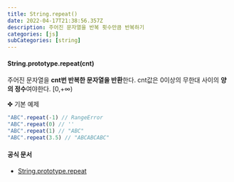 ```yaml
---
title: String.repeat()
date: 2022-04-17T21:38:56.357Z
description: 주어진 문자열을 반복 횟수만큼 반복하기
categories: [js]
subCategories: [string]
---
```


#### String.prototype.repeat(cnt)

주어진 문자열을 **cnt번 반복한 문자열을 반환**한다. cnt값은 0이상의 무한대 사이의 **양의 정수**여야한다. [0,+∞)

<div class="tab bottom10">✤ 기본 예제</div>

```jsx
"ABC".repeat(-1) // RangeError
"ABC".repeat(0) // ''
"ABC".repeat(1) // "ABC"
"ABC".repeat(3.5) // "ABCABCABC"
```

#### 공식 문서

- <a href="https://developer.mozilla.org/ko/docs/Web/JavaScript/Reference/Global_Objects/String/repeat" target="_blank" >String.prototype.repeat</a>
